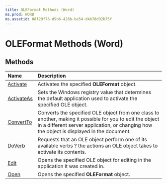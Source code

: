 ```yaml
---
title: OLEFormat Methods (Word)
ms.prod: WORD
ms.assetid: 08f29f76-d9b6-426b-ba54-d4b78d92b75f
---
```



# OLEFormat Methods (Word)

## Methods



|**Name**|**Description**|
|:-----|:-----|
|[Activate](oleformat-activate-method-word.md)|Activates the specified  **OLEFormat** object.|
|[ActivateAs](oleformat-activateas-method-word.md)|Sets the Windows registry value that determines the default application used to activate the specified OLE object.|
|[ConvertTo](oleformat-convertto-method-word.md)|Converts the specified OLE object from one class to another, making it possible for you to edit the object in a different server application, or changing how the object is displayed in the document.|
|[DoVerb](oleformat-doverb-method-word.md)|Requests that an OLE object perform one of its available verbs ? the actions an OLE object takes to activate its contents.|
|[Edit](oleformat-edit-method-word.md)|Opens the specified OLE object for editing in the application it was created in.|
|[Open](oleformat-open-method-word.md)|Opens the specified  **OLEFormat** object.|

